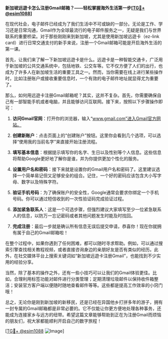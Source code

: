 **新加坡远遊卡怎么注册Gmail邮箱？——轻松掌握海外生活第一步[[TG💪+ @esim1088](https://t.me/s/esim1088)]**

在现代社会，电子邮件已经成为了我们生活中不可或缺的一部分。无论是工作、学习还是日常沟通，Gmail作为全球最流行的电子邮件服务之一，无疑是我们与世界联系的重要桥梁。对于那些刚刚来到新加坡，尤其是使用新加坡远遊卡（ez-link card）进行日常交通支付的新手来说，注册一个Gmail邮箱可能是开启海外生活的第一课。

首先，让我们来了解一下新加坡远遊卡是什么。远遊卡是一种智能交通卡，广泛用于新加坡的公共交通系统中，包括地铁、公交车等。它不仅方便了人们的出行，也成为了许多人在新加坡生活的重要工具之一。然而，当你需要在线上进行某些操作时，比如注册账户或接收重要信息时，一个有效的电子邮件地址就显得尤为重要了。

那么，如何用远遊卡注册Gmail邮箱呢？其实，这并不复杂。首先，你需要确保自己有一部智能手机或者电脑，并且能够访问互联网。接下来，按照以下步骤操作即可：

1. **访问Gmail官网**：打开你的浏览器，输入“www.gmail.com”进入Gmail官方网站。
   
2. **创建新账户**：点击页面上的“创建账户”按钮。这里你会看到几个选项，可以选择“使用我的当前名字”来直接开始注册流程。

3. **填写基本信息**：根据提示填写你的名字、生日以及性别等个人信息。这些信息将帮助Google更好地了解你是谁，并为你提供更加个性化的服务。

4. **设置用户名和密码**：接下来就是设置你的Gmail用户名和密码了。这里建议选择一个简单易记但又足够安全的组合。记住，一个好的密码应该包含大小写字母、数字以及特殊字符。

5. **验证手机号码**：为了确保账户的安全性，Google通常会要求你绑定一个手机号码。你可以通过短信收到的一次性验证码完成验证过程。

6. **添加紧急联系人**：这是一个可选步骤，但强烈建议大家填写至少一位紧急联系人的信息，以防万一忘记密码或者其他问题发生时能及时找回。

7. **完成注册**：最后一步就是确认所有信息无误后提交申请，恭喜你！现在你就拥有属于自己的Gmail邮箱啦！

在整个过程中，如果你遇到了任何困难，都可以随时寻求帮助。例如，可以通过搜索引擎查找相关教程视频，或者直接咨询身边的亲朋好友是否有类似的经历。此外，在社交媒体平台上搜索关键词如“新加坡远遊卡注册Gmail”，也能找到不少实用的经验分享。

当然，除了基本的操作之外，还有一些小技巧可以让我们的Gmail体验更佳。比如，合理利用标签功能对邮件进行分类管理；定期清理垃圾邮件以保持收件箱整洁；安装官方客户端以便随时随地查看邮件等等。这些都是提高工作效率的小窍门哦！

总之，无论你是刚到新加坡的新移民，还是已经在异国他乡打拼多年的游子，拥有一封专属的Gmail邮箱都是非常必要的。它不仅能让你更方便地处理各种事务，还能成为连接家乡与远方的纽带。希望这篇文章能够帮助到正在为注册Gmail而烦恼的朋友们，祝大家都能顺利开启自己的数字旅程！

[[TG💪+ @esim1088](https://t.me/s/esim1088) ![Image](https://i.postimg.cc/4NQfJmqS/Snipaste-2025-05-13-00-14-12.png)]